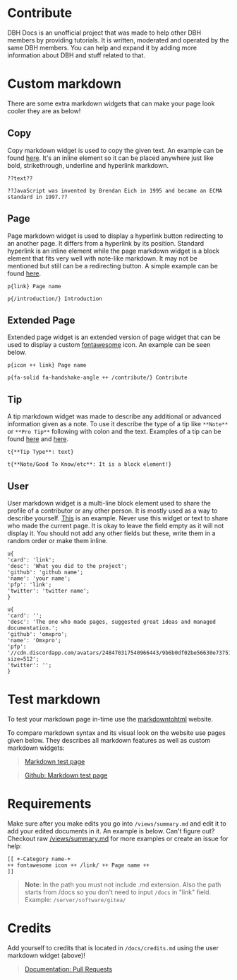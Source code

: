 # Contribute

DBH Docs is an unofficial project that was made to help other DBH members by providing tutorials. It is written, moderated and operated by the same DBH members. You can help and expand it by adding more information about DBH and stuff related to that.

# Custom markdown

There are some extra markdown widgets that can make your page look cooler they are as below!

## Copy

Copy markdown widget is used to copy the given text. An example can be found [here](//help.dbh.wtf/beginner/proxying/). It's an inline element so it can be placed anywhere just like bold, strikethrough, underline and hyperlink markdown.

```text
??text??

??JavaScript was invented by Brendan Eich in 1995 and became an ECMA standard in 1997.??
```

## Page

Page markdown widget is used to display a hyperlink button redirecting to an another page. It differs from a hyperlink by its position. Standard hyperlink is an inline element while the page markdown widget is a block element that fits very well with note-like markdown. It may not be mentioned but still can be a redirecting button. A simple example can be found [here](//help.dbh.wtf/introduction/).

```text
p{link} Page name

p{/introduction/} Introduction
```

## Extended Page

Extended page widget is an extended version of page widget that can be used to display a custom [fontawesome](//fontawesome.com/icons) icon. An example can be seen below.

```text
p{icon ++ link} Page name

p{fa-solid fa-handshake-angle ++ /contribute/} Contribute
```

## Tip

A tip markdown widget was made to describe any additional or advanced information given as a note. To use it describe the type of a tip like `**Note**` or `**Pro Tip**` following with colon and the text. Examples of a tip can be found [here](//help.dbh.wtf/getting-started/) and [here](//help.dbh.wtf/credits/).

```text
t{**Tip Type**: text}

t{**Note/Good To Know/etc**: It is a block element!}
```

## User

User markdown widget is a multi-line block element used to share the profile of a contributor or any other person. It is mostly used as a way to describe yourself. [This](//help.dbh.wtf/credits/) is an example. Never use this widget or text to share who made the current page. It is okay to leave the field empty as it will not display it. You should not add any other fields but these, write them in a random order or make them inline.

```text
u{
'card': 'link';
'desc': 'What you did to the project';
'github': 'github name';
'name': 'your name';
'pfp': 'link';
'twitter': 'twitter name';
}

u{
'card': '';
'desc': 'The one who made pages, suggested great ideas and managed documentation.';
'github': 'omxpro';
'name': 'Omxpro';
'pfp': '//cdn.discordapp.com/avatars/248470317540966443/9b6b0df02be56630e73751698a3980a6?size=512';
'twitter': '';
}
```

# Test markdown

To test your markdown page in-time use the [markdowntohtml](//markdowntohtml.com/) website.

To compare markdown syntax and its visual look on the website use pages given below. They describes all markdown features as well as custom markdown widgets:

> [Markdown test page](//help.dbh.wtf/markdown/)

> [Github: Markdown test page](//github.com/DBH-Docs/Documentation/blob/main/docs/markdown.md)

# Requirements

Make sure after you make edits you go into `/views/summary.md` and edit it to add your edited documents in it. An example is below. Can't figure out? Checkout raw [/views/summary.md](//github.com/DBH-Docs/Documentation/blob/main/views/summary.md) for more examples or create an issue for help:

```text
[[ +-Category name-+
++ fontawesome icon ++ /link/ ++ Page name ++
]]
```

> **Note**: In the path you must not include .md extension. Also the path starts from /docs so you don't need to input `/docs` in "link" field. Example: `/server/software/gitea/`

# Credits

Add yourself to credits that is located in `/docs/credits.md` using the user markdown widget (above)!

> [Documentation: Pull Requests](//github.com/DBH-Docs/Documentation/pulls/)
